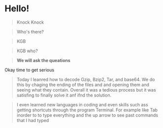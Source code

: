 # Hello!
> Knock Knock 

> Who's there? 

> KGB

> KGB who?

> **We will ask the queations**

Okay time to get serious 
> Today I leanred how to decode Gzip, Bzip2, Tar, and base64. We do this by chaging the ending of the files and and opening them and seeing what they contain. Overall it was a tedious process but it was satisfing to finally solve it anf ifnd the solution. 

> I even learned new languages in coding and even skills such ass getting shortcuts through the program Terminal. For example like Tab inorder to to type everything and the up arrow to see past commands that I had typed
